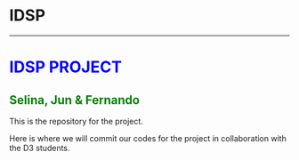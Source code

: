 # IDSP
<hr>
<h1 style="color:blue;"> IDSP PROJECT</h1>
<h2 style="color:green;"> Selina, Jun & Fernando</h2>
<p> This is the repository for the project.</p>
<p>Here is where we will commit our codes for the project in collaboration with the D3 students.</p>
